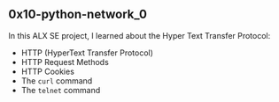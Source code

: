 ## 0x10-python-network_0

In this ALX SE project, I learned about the Hyper Text Transfer Protocol:
- HTTP (HyperText Transfer Protocol) 
- HTTP Request Methods
- HTTP Cookies
- The `curl` command
- The `telnet` command
